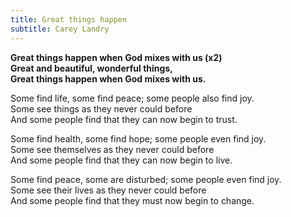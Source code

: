 ```yaml
---
title: Great things happen
subtitle: Carey Landry
---
```


**Great things happen when God mixes with us (x2)   
Great and beautiful, wonderful things,   
Great things happen when God mixes with us.**

Some find life, some find peace; some people also find joy.   
Some see things as they never could before   
And some people find that they can now begin to trust.

Some find health, some find hope; some people even find joy.   
Some see themselves as they never could before   
And some people find that they can now begin to live.

Some find peace, some are disturbed; some people even find joy.   
Some see their lives as they never could before   
And some people find that they must now begin to change.
